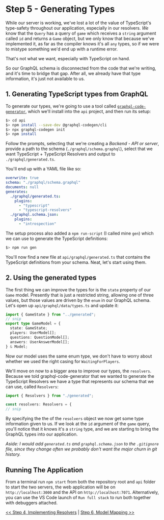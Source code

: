 # Step 5 - Generating Types

While our server is working, we've lost a lot of the value of TypeScript's type-safety throughout our application, especially in our resolvers. _We_ know that the `Query` has a query of `game` which receives a `string` argument called `id` and returns a `Game` object, but we only know that because we've implemented it, as far as the compiler knows it's all `any` types, so if we were to mistype something we'd end up with a runtime error.

That's not what we want, especially with TypeScript on hand.

So our GraphQL schema is disconnected from the code that we're writing, and it's time to bridge that gap. After all, we already have that type information, it's just not available to us.

## 1. Generating TypeScript types from GraphQL

To generate our types, we're going to use a tool called [`graphql-code-generator`](https://graphql-code-generator.com/), which we'll install into the `api` project, and then run its setup:

```bash
$> cd api
$> npm install --save-dev @graphql-codegen/cli
$> npx graphql-codegen init
$> npm install
```

Follow the prompts, selecting that we're creating a _Backend - API or server_, provide a path to the schema (`./graphql/schema.graphql`), select that we want TypeScript + TypeScript Resolvers and output to `./graphql/generated.ts`.

You'll end up with a YAML file like so:

```yml
overwrite: true
schema: "./graphql/schema.graphql"
documents: null
generates:
  ./graphql/generated.ts:
    plugins:
      - "typescript"
      - "typescript-resolvers"
  ./graphql.schema.json:
    plugins:
      - "introspection"
```

The setup process also added a `npm run-script` (I called mine `gen`) which we can use to generate the TypeScript definitions:

```bash
$> npm run gen
```

You'll now find a new file at `api/graphql/generated.ts` that contains the TypeScript definitions from your schema. Neat, let's start using them.

## 2. Using the generated types

The first thing we can improve the types for is the `state` property of our `Game` model. Presently that is just a restricted string, allowing one of three values, but those values are driven by the `enum` in our GraphQL schema. Let's open up `api/graphql/data/types.ts` and update it:

```typescript
import { GameState } from "../generated";
// snip
export type GameModel = {
  state: GameState;
  players: UserModel[];
  questions: QuestionModel[];
  answers: UserAnswerModel[];
} & Model;
```

Now our model uses the same enum type, we don't have to worry about whether we used the right casing for `WaitingForPlayers`.

We'll move on now to a bigger area to improve our types, the `resolvers`. Because we told graphql-code-generator that we wanted to generate the TypeScript Resolvers we have a type that represents our schema that we can use, called `Resolvers`:

```typescript
import { Resolvers } from "./generated";

const resolvers: Resolvers = {
// snip
```

By specifying the the of the `resolvers` object we now get some type information given to us. If we look at the `id` argument of the `game` query, you'll notice that it knows it's a `string` type, and we are starting to bring the GraphQL types into our application.

_Aside: I would add `generated.ts` and `graphql.schema.json` to the `.gitignore` file, since they change often we probably don't want the major churn in git history._

## Running The Application

From a terminal run `npm start` from both the repository root and `api` folder to start the two servers, the web application will be on `http://localhost:3000` and the API on `http://localhost:7071`. Alternatively, you can use the VS Code launch of `Run full stack` to run both together with debuggers attached.

[<< Step 4, Implementing Resolvers](../04-resolvers) | [Step 6, Model Mapping >>](../06-model-mapping)
